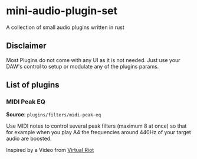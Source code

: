 # mini-audio-plugin-set
A collection of small audio plugins written in rust

## Disclaimer

Most Plugins do not come with any UI as it is not needed. Just use your DAW's control to setup or modulate any of the plugins params.

## List of plugins

### MIDI Peak EQ

**Source**: `plugins/filters/midi-peak-eq`

Use MIDI notes to control several peak filters (maximum 8 at once) so that for example when you play A4 the frequencies around 440Hz of your target audio are boosted.

Inspired by a Video from [Virtual Riot](https://www.youtube.com/watch?v=TZ8wp32PJTU)
